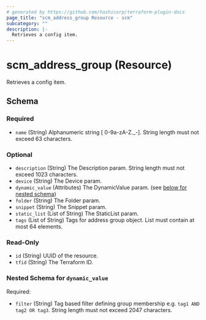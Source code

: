 ```yaml
---
# generated by https://github.com/hashicorp/terraform-plugin-docs
page_title: "scm_address_group Resource - scm"
subcategory: ""
description: |-
  Retrieves a config item.
---
```


# scm_address_group (Resource)

Retrieves a config item.



<!-- schema generated by tfplugindocs -->
## Schema

### Required

- `name` (String) Alphanumeric string [ 0-9a-zA-Z._-]. String length must not exceed 63 characters.

### Optional

- `description` (String) The Description param. String length must not exceed 1023 characters.
- `device` (String) The Device param.
- `dynamic_value` (Attributes) The DynamicValue param. (see [below for nested schema](#nestedatt--dynamic_value))
- `folder` (String) The Folder param.
- `snippet` (String) The Snippet param.
- `static_list` (List of String) The StaticList param.
- `tags` (List of String) Tags for address group object. List must contain at most 64 elements.

### Read-Only

- `id` (String) UUID of the resource.
- `tfid` (String) The Terraform ID.

<a id="nestedatt--dynamic_value"></a>
### Nested Schema for `dynamic_value`

Required:

- `filter` (String) Tag based filter defining group membership e.g. `tag1 AND tag2 OR tag3`. String length must not exceed 2047 characters.
